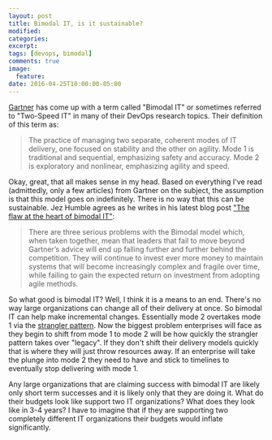 ```yaml
---
layout: post
title: Bimodal IT, is it sustainable?
modified:
categories:
excerpt:
tags: [devops, bimodal]
comments: true
image:
  feature:
date: 2016-04-25T10:00:00-05:00
---
```


[Gartner](http://www.gartner.com/technology/home.jsp) has come up with a term called "Bimodal IT" or sometimes referred to "Two-Speed IT" in many of their DevOps research topics.  Their definition of this term as:

> The practice of managing two separate, coherent modes of IT delivery, one focused on stability and the other on agility. Mode 1 is traditional and sequential, emphasizing safety and accuracy.  Mode 2 is exploratory and nonlinear, emphasizing agility and speed.

Okay, great, that all makes sense in my head.  Based on everything I've read (admittedly, only a few articles) from Gartner on the subject, the assumption is that this model goes on indefinitely.  There is no way that this can be sustainable.  Jez Humble agrees as he writes in his latest blog post ["The flaw at the heart of bimodal IT"](http://continuousdelivery.com/2016/04/the-flaw-at-the-heart-of-bimodal-it/):

> There are three serious problems with the Bimodal model which, when taken together, mean that leaders that fail to move beyond Gartner’s advice will end up falling further and further behind the competition. They will continue to invest ever more money to maintain systems that will become increasingly complex and fragile over time, while failing to gain the expected return on investment from adopting agile methods.

So what good is bimodal IT?  Well, I think it is a means to an end.  There's no way large organizations can change all of their delivery at once.  So bimodal IT can help make incremental changes.  Essentially mode 2 overtakes mode 1 via the [strangler pattern](http://schmij.github.io/Strangler-Pattern/).  Now the biggest problem enterprises will face as they begin to shift from mode 1 to mode 2 will be how quickly the strangler pattern takes over "legacy".  If they don't shift their delivery models quickly that is where they will just throw resources away.  If an enterprise will take the plunge into mode 2 they need to have and stick to timelines to eventually stop delivering with mode 1.

Any large organizations that are claiming success with bimodal IT are likely only short term successes and it is likely only that they are doing it.  What do their budgets look like support two IT organizations?  What does they look like in 3-4 years?  I have to imagine that if they are supporting two completely different IT organizations their budgets would inflate significantly.
